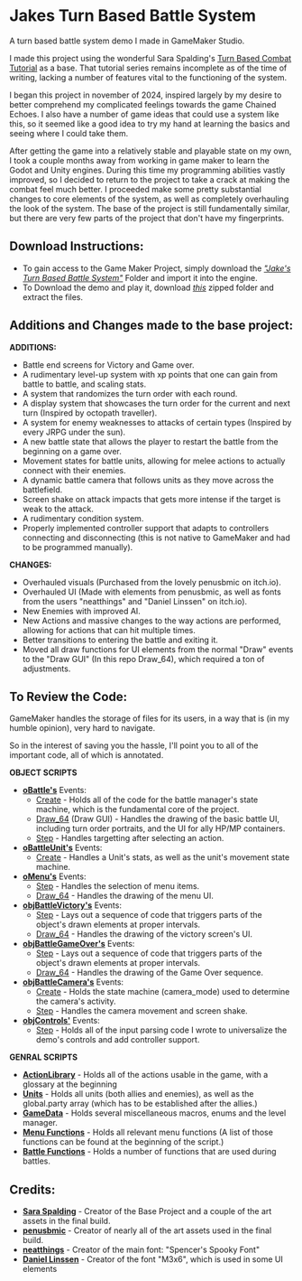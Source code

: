 # Jakes Turn Based Battle System
A turn based battle system demo I made in GameMaker Studio.

I made this project using the wonderful Sara Spalding's [Turn Based Combat Tutorial](<https://www.youtube.com/playlist?list=PLPRT_JORnIurSiSB5r7UQAdzoEv-HF24L>) as a base. That tutorial series remains incomplete as of the time of writing, lacking a number of features vital to the functioning of the system.

I began this project in november of 2024, inspired largely by my desire to better comprehend my complicated feelings towards the game Chained Echoes. I also have a number of game ideas that could use a system like this, so it seemed like a good idea to try my hand at learning the basics and seeing where I could take them. 

After getting the game into a relatively stable and playable state on my own, I took a couple months away from working in game maker to learn the Godot and Unity engines. During this time my programming abilities vastly improved, so I decided to return to the project to take a crack at making the combat feel much better. I proceeded make some pretty substantial changes to core elements of the system, as well as completely overhauling the look of the system. The base of the project is still fundamentally similar, but there are very few parts of the project that don't have my fingerprints.


## Download Instructions:

- To gain access to the Game Maker Project, simply download the [_"Jake's Turn Based Battle System"_](<Jake's Turn Based Battle System>) Folder and import it into the engine.
- To Download the demo and play it, download [_this_](<Jake's Turn Based Battle System (game demo).zip>) zipped folder and extract the files.



## Additions and Changes made to the base project:

**ADDITIONS:**

- Battle end screens for Victory and Game over.
- A rudimentary level-up system with xp points that one can gain from battle to battle, and scaling stats.
- A system that randomizes the turn order with each round.
- A display system that showcases the turn order for the current and next turn (Inspired by octopath traveller).
- A system for enemy weaknesses to attacks of certain types (Inspired by every JRPG under the sun).
- A new battle state that allows the player to restart the battle from the beginning on a game over.
- Movement states for battle units, allowing for melee actions to actually connect with their enemies.
- A dynamic battle camera that follows units as they move across the battlefield.
- Screen shake on attack impacts that gets more intense if the target is weak to the attack.
- A rudimentary condition system.
- Properly implemented controller support that adapts to controllers connecting and disconnecting (this is not native to GameMaker and had to be programmed manually).
  
**CHANGES:**

- Overhauled visuals (Purchased from the lovely penusbmic on itch.io).
- Overhauled UI (Made with elements from penusbmic, as well as fonts from the users "neatthings" and "Daniel Linssen" on itch.io).
- New Enemies with improved AI.
- New Actions and massive changes to the way actions are performed, allowing for actions that can hit multiple times.
- Better transitions to entering the battle and exiting it.
- Moved all draw functions for UI elements from the normal "Draw" events to the "Draw GUI" (In this repo Draw_64), which required a ton of adjustments. 
 


## To Review the Code:

GameMaker handles the storage of files for its users, in a way that is (in my humble opinion), very hard to navigate.

So in the interest of saving you the hassle, I'll point you to all of the important code, all of which is annotated.

**OBJECT SCRIPTS**
- [**oBattle's**](<Jake's Turn Based Battle System/objects/oBattle>) Events:
  - [Create](<Jake's Turn Based Battle System/objects/oBattle/Create_0.gml>) - Holds all of the code for the battle manager's state machine, which is the fundamental core of the project.
  - [Draw_64](<Jake's Turn Based Battle System/objects/oBattle/Draw_64.gml>) (Draw GUI) - Handles the drawing of the basic battle UI, including turn order portraits, and the UI for ally HP/MP containers.
  - [Step](<Jake's Turn Based Battle System/objects/oBattle/Step_0.gml>) - Handles targetting after selecting an action.
- [**oBattleUnit's**](<Jake's Turn Based Battle System/objects/oBattleUnit>) Events:
  - [Create](<Jake's Turn Based Battle System/objects/oBattleUnit/Create_0.gml>) - Handles a Unit's stats, as well as the unit's movement state machine.
- [**oMenu's**](<Jake's Turn Based Battle System/objects/oMenu>) Events:
  - [Step](<Jake's Turn Based Battle System/objects/oMenu/Step_0.gml>) - Handles the selection of menu items.
  - [Draw_64](<Jake's Turn Based Battle System/objects/oMenu/Draw_64.gml>) - Handles the drawing of the menu UI.
- [**objBattleVictory's**](<Jake's Turn Based Battle System/objects/objBattleVictory>) Events:
  - [Step](<Jake's Turn Based Battle System/objects/objBattleVictory/Step_0.gml>) - Lays out a sequence of code that triggers parts of the object's drawn elements at proper intervals.
  - [Draw_64](<Jake's Turn Based Battle System/objects/objBattleVictory/Draw_64.gml>) - Handles the drawing of the victory screen's UI.
- [**objBattleGameOver's**](<Jake's Turn Based Battle System/objects/objBattleGameOver>) Events:
  - [Step](<Jake's Turn Based Battle System/objects/objBattleGameOver/Step_0.gml>) - Lays out a sequence of code that triggers parts of the object's drawn elements at proper intervals.
  - [Draw_64](<Jake's Turn Based Battle System/objects/objBattleGameOver/Draw_64.gml>) - Handles the drawing of the Game Over sequence.
- [**objBattleCamera's**](<Jake's Turn Based Battle System/objects/objBattleCamera>) Events:
  - [Create](<Jake's Turn Based Battle System/objects/objBattleCamera/Create_0.gml>) - Holds the state machine (camera_mode) used to determine the camera's activity.
  - [Step](<Jake's Turn Based Battle System/objects/objBattleCamera/Step_0.gml>) - Handles the camera movement and screen shake.
- [**objControls'**](<Jake's Turn Based Battle System/objects/objControls>) Events:
  - [Step](<Jake's Turn Based Battle System/objects/objControls/Step_0.gml>) - Holds all of the input parsing code I wrote to universalize the demo's controls and add controller support.

**GENRAL SCRIPTS**
- [**ActionLibrary**](<Jake's Turn Based Battle System/scripts/ActionLibrary/ActionLibrary.gml>) - Holds all of the actions usable in the game, with a glossary at the beginning
- [**Units**](<Jake's Turn Based Battle System/scripts/Units/Units.gml>) - Holds all units (both allies and enemies), as well as the global.party array (which has to be established after the allies.)
- [**GameData**](<Jake's Turn Based Battle System/scripts/GameData/GameData.gml>) - Holds several miscellaneous macros, enums and the level manager.
- [**Menu Functions**](<Jake's Turn Based Battle System/scripts/MenuFunctions/MenuFunctions.gml>) - Holds all relevant menu functions (A list of those functions can be found at the beginning of the script.)
- [**Battle Functions**](<Jake's Turn Based Battle System/scripts/BattleFunctions/BattleFunctions.gml>) - Holds a number of functions that are used during battles.


## Credits:

- [**Sara Spalding**](<https://www.youtube.com/@SaraSpalding>) - Creator of the Base Project and a couple of the art assets in the final build.
- [**penusbmic**](<https://penusbmic.itch.io/>) - Creator of nearly all of the art assets used in the final build.
- [**neatthings**](<https://neatthings.itch.io/>) - Creator of the main font: "Spencer's Spooky Font"
- [**Daniel Linssen**](<https://managore.itch.io/>) - Creator of the font "M3x6", which is used in some UI elements
